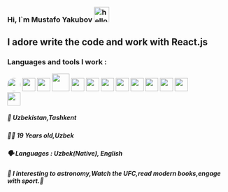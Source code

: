 ### Hi, I`m Mustafo Yakubov <img style="margin-top: 10px;" src="https://media4.giphy.com/media/3ornjJphIlZjcTbTyg/giphy.gif?cid=ecf05e47kniz2pzmhrzmdmz20euqgjk93njjzcn6hevu1pd6&rid=giphy.gif&ct=g" alt="hello gif" width="35px"/>

<h2>I adore write the code and work with React.js</h2>

### Languages and tools I work :
<img style=" border-radius: 50%;" src="https://w7.pngwing.com/pngs/201/90/png-transparent-logo-html-html5.png" width="30px" />
<img src="https://w7.pngwing.com/pngs/696/424/png-transparent-logo-css-css3.png" width="30px" />
<img src="https://e7.pngegg.com/pngimages/72/936/png-clipart-sass-cascading-style-sheets-preprocessor-less-postcss-meng-miscellaneous-text-thumbnail.png" width="30px" />
<img src="https://i.pinimg.com/originals/28/75/3d/28753ddf79d70042ba86564947e13bf5.png" width="40px" />
<img src="https://w7.pngwing.com/pngs/79/518/png-transparent-js-react-js-logo-react-react-native-logos-icon-thumbnail.png" width="30px" />
<img src="https://ui-lib.com/blog/wp-content/uploads/2021/12/nextjs-boilerplate-logo.png" width="30px" />
<img src="https://e7.pngegg.com/pngimages/669/447/png-clipart-redux-react-javascript-freecodecamp-npm-others-miscellaneous-purple-thumbnail.png" width="30px" />
<img src="https://p1.hiclipart.com/preview/678/218/574/logo-logo-git-line-cheat-sheet-signage-cheating-mug-png-clipart.jpg" width="30px" />
 <img width="30px" src="https://icon2.cleanpng.com/20180426/rwq/kisspng-firebase-cloud-messaging-google-developers-softwar-5ae1d9fd416102.1403209115247508452678.jpg"/> <img width="30px" src="https://cdn.icon-icons.com/icons2/2107/PNG/512/file_type_vscode_icon_130084.png"/>
<img width="30px" src="https://w7.pngwing.com/pngs/911/515/png-transparent-figma-logo-brand-logos-brands-in-colors-icon-thumbnail.png"/>
<img width="30px" src="https://i.pinimg.com/originals/30/b1/50/30b150cd489202db131009ac9540cec0.png" /></code> <br/>
<img width="30px" src="https://www.liblogo.com/img-logo/bo416be60-bootstrap-logo-bootstrap-plain-wordmark-logo-free-icon-of-devicon.png"/>

<br/>

<h5>📍 Uzbekistan,Tashkent</h5> 
<h5>🧍‍♂️ 19 Years old,Uzbek </h5>
<h5>🗣 Languages : Uzbek(Native), English </h5> 
<h5>🤾 I interesting to astronomy,Watch the UFC,read modern books,engage with sport.🏻</h5>
